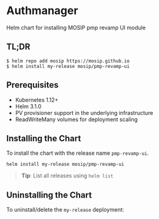 # Authmanager

Helm chart for installing MOSIP pmp revamp UI module

## TL;DR

```console
$ helm repo add mosip https://mosip.github.io
$ helm install my-release mosip/pmp-revamp-ui
```

## Prerequisites

- Kubernetes 1.12+
- Helm 3.1.0
- PV provisioner support in the underlying infrastructure
- ReadWriteMany volumes for deployment scaling

## Installing the Chart

To install the chart with the release name `pmp-revamp-ui`.

```console
helm install my-release mosip/pmp-revamp-ui
```

> **Tip**: List all releases using `helm list`

## Uninstalling the Chart

To uninstall/delete the `my-release` deployment:


